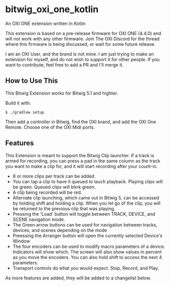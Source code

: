 # bitwig_oxi_one_kotlin
An OXI ONE extension written in Kotlin

This extension is based on a pre-release firmware for OXI ONE (4.4.0) and will not work with any other firmware. Join The OXI Discord for the thread where this firmware is being discussed, or wait for some future release.

I am an OXI User, and the brand is not mine. I am just trying to make an extension for myself, and do not wish to support it for other people. If you want to contribute, feel free to add a PR and I'll merge it.

## How to Use This

This Bitwig Extension works for Bitwig 5.1 and highter.

Build it with:

```
$ ./gradlew setup
```

Then add a controller in Bitwig, find the OXI brand, and add the OXI One Remote. Choose one of the OXI Midi ports.

## Features

This Extension is meant to support the Bitwig Clip launcher. If a track is armed for recording, you can press a pad in the same column as the track you want to make a clip for, and it will start recording after your count-in.

* 8 or more clips per track can be added.
* You can tap a clip to have it queued to lauch playback. Playing clips will be green. Queued clips will blink green.
* A clip being recorded will be red.
* Alternate clip launching, which came out in Bitwig 5, can be accessed by holding shift and holding a clip. When you let go of the clip, you will be returned to the previous clip that was playing.
* Pressing the 'Load' button will toggle between TRACK, DEVICE, and SCENE navigation mode.
* The Green arrow buttons can be used for navigation between tracks, devices, and scenes depending on the mode
* Preessing the Arranger button will open the currently selected Device's Window
* The four encoders can be used to modify macro parameters of a device. Indicators will show which. The screen will also show values in percent as you move the encoders. You can also hold shift to access the next 4 parameters.
* Transport controls do what you would expect. Stop, Record, and Play.

As more features are added, they will be added to a changelist below.
